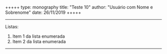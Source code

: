 +++++
type: monography
title: "Teste 10"
author: "Usuário com Nome e Sobrenome"
date: 26/11/2019
+++++
*****
Listas:
1. Item 1 da lista enumerada
2. Item 2 da lista enumerada
*****